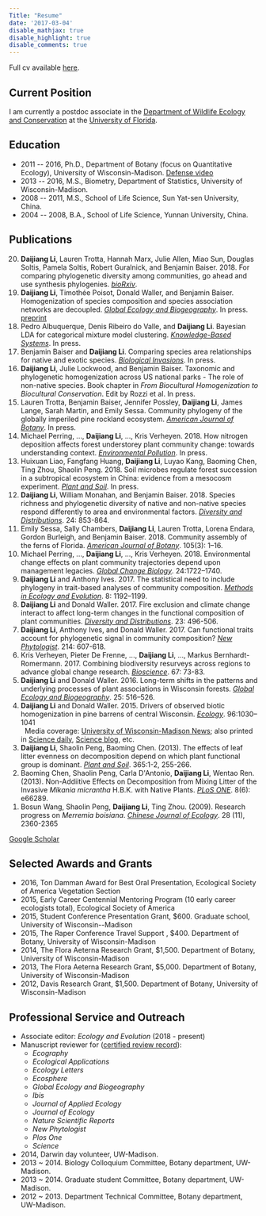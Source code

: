 ```yaml
---
Title: "Resume"
date: '2017-03-04'
disable_mathjax: true
disable_highlight: true
disable_comments: true
---
```


Full cv available [here](/pdf/Li_cv.pdf).

## Current Position

I am currently a postdoc associate in the [Department of Wildlife Ecology and Conservation](http://wec.ufl.edu/) at the [University of Florida](http://www.ufl.edu/).

## Education

- 2011 -- 2016, Ph.D., Department of Botany (focus on Quantitative Ecology), University of Wisconsin-Madison. [Defense video](https://www.youtube.com/watch?v=53PN-ckOYyk)  
- 2013 -- 2016, M.S., Biometry, Department of Statistics, University of Wisconsin-Madison.  
- 2008 -- 2011, M.S., School of Life Science, Sun Yat-sen University, China.  
- 2004 -- 2008, B.A., School of Life Science, Yunnan University, China.

<!-- ## Research Interests

Plant community assembly (taxonomic, functional and phylogenetic), Diversity and ecosystem functioning, Network analysis, Species co-occurrence, Multi-level model, Global change. -->

<!-- ## Academic Appointments

- 2014 ~ 2015, Graduate Student Research Assistant, Department of Botany, University of Wisconsin-Madison.
- 2011 ~ 2012, Graduate Student Research Assistant, Department of Botany, University of Wisconsin-Madison.
- 2008 ~ 2011, Graduate Student Research Assistant, School of Life Science, State Key Laboratory of Biocontrol, Sun Yat-sen University, China. Thesis: Effects of leaf litter species evenness on decomposition rates. -->

## Publications

<ol reversed>

<li> <b>Daijiang Li</b>, Lauren Trotta, Hannah Marx, Julie Allen, Miao Sun, Douglas Soltis, Pamela Soltis, Robert Guralnick, and Benjamin Baiser. 2018. For comparing phylogenetic diversity among communities, go ahead and use synthesis phylogenies. <u><i>bioRxiv</i></u>. <a target="_blank" href="https://www.biorxiv.org/content/early/2018/07/16/370353"><i class="fa fa-download"></i></a>
</li>

<li> <b>Daijiang Li</b>, Timothée Poisot, Donald Waller, and Benjamin Baiser. Homogenization of species composition and species association networks are decoupled. <u><i>Global Ecology and Biogeography</i></u>. In press. <a target="_blank" href="/pdf/Li_et_al-2018-GEB.pdf"><i class="fa fa-download"></i></a> <a target="_blank" href="https://www.biorxiv.org/content/early/2018/02/14/265264">preprint</i></a>
</li>

<li> Pedro Albuquerque, Denis Ribeiro do Valle, and <b>Daijiang Li</b>. Bayesian LDA for categorical mixture model clustering. <u><i>Knowledge-Based Systems</i></u>. In press.
</li>

<li> Benjamin Baiser and <b>Daijiang Li</b>. Comparing species area relationships for native and exotic species. <u><i>Biological Invasions</i></u>. In press.
</li>
 
<li> <b>Daijiang Li</b>, Julie Lockwood, and Benjamin Baiser. Taxonomic and phylogenetic homogenization across US national parks - The role of non-native species. Book chapter in <i>From Biocultural Homogenization to Biocultural Conservation</i>. Edit by Rozzi et al. In press.
</li>

<li> Lauren Trotta, Benjamin Baiser, Jennifer Possley, <b>Daijiang Li</b>, James Lange, Sarah Martin, and Emily Sessa. Community phylogeny of the globally imperiled pine rockland ecosystem. <u><i>American Journal of Botany</i></u>. In press.
</li>

<li> Michael Perring, ..., <b>Daijiang Li</b>, ..., Kris Verheyen. 2018. How nitrogen deposition affects forest understorey plant community change: towards understanding context. <u><i>Environmental Pollution</i></u>. In press.
</li>

<li> Huixuan Liao, Fangfang Huang, <b>Daijiang Li</b>, Luyao Kang, Baoming Chen, Ting Zhou, Shaolin Peng. 2018. Soil microbes regulate forest succession in a subtropical ecosystem in China: evidence from a mesocosm experiment. <u><i>Plant and Soil</i></u>. In press. <a target="_blank" href="https://link.springer.com/article/10.1007/s11104-018-3733-3"><i class="fa fa-download"></i></a>
</li>

<li> <b>Daijiang Li</b>, William Monahan, and Benjamin Baiser. 2018. Species richness and phylogenetic diversity of native and non-native species respond differently to area and environmental factors. <u><i>Diversity and Distributions</i></u>. 24: 853-864. <a target="_blank" href="http://onlinelibrary.wiley.com/doi/10.1111/ddi.12731/abstract"><i class="fa fa-download"></i></a> <a target="_blank" href="https://github.com/daijiang/rnps"><i class="fa fa-github"></i></a>
</li>
 
<li> Emily Sessa, Sally Chambers, <b>Daijiang Li</b>, Lauren Trotta, Lorena Endara, Gordon Burleigh, and Benjamin Baiser. 2018. Community assembly of the ferns of Florida. <u><i>American Journal of Botany</i></u>. 105(3): 1–16. <a target="_blank" href="https://onlinelibrary.wiley.com/doi/full/10.1002/ajb2.1073"><i class="fa fa-download"></i></a>
</li>
 
<li> Michael Perring, ..., <b>Daijiang Li</b>, ..., Kris Verheyen. 2018. Environmental change effects on plant community trajectories depend upon management legacies. <u><i>Global Change Biology</i></u>. 24:1722–1740. <a target="_blank" href="http://onlinelibrary.wiley.com/doi/10.1111/gcb.14030/abstract"><i class="fa fa-download"></i></a>
</li>

 <li> <b>Daijiang Li</b> and Anthony Ives. 2017. The statistical need to include phylogeny in trait-based analyses of community composition. <u><i>Methods in Ecology and Evolution</i></u>. 8: 1192–1199. <a target="_blank" href="http://onlinelibrary.wiley.com/doi/10.1111/2041-210X.12767/abstract"><i class="fa fa-download"></i></a> <a target="_blank" href="https://github.com/daijiang/Trait-Envi-Interactions"><i class="fa fa-github"></i></a>
 </li>

<li> <b>Daijiang Li</b> and Donald Waller. 2017. Fire exclusion and climate change interact to affect long-term changes in the functional composition of plant communities. <u><i>Diversity and Distributions</i></u>. 23: 496-506. <a target="_blank" href="http://onlinelibrary.wiley.com/doi/10.1111/ddi.12542/abstract"><i class="fa fa-download"></i></a> 
</li>

<li> <b>Daijiang Li</b>, Anthony Ives, and Donald Waller. 2017. Can functional traits account for phylogenetic signal in community composition? <u><i>New Phytologist</i></u>. 214: 607-618. <a target="_blank" href="http://onlinelibrary.wiley.com/doi/10.1111/nph.14397/abstract"><i class="fa fa-download"></i></a> <a target="_blank" href="https://github.com/daijiang/New_Phytologist_Appendix"><i class="fa fa-github"></i></a>
</li>

<li> Kris Verheyen, Pieter De Frenne, ..., <b>Daijiang Li</b>, ..., Markus Bernhardt-Romermann. 2017. Combining biodiversity resurveys across regions to advance global change research. <u><i>Bioscience</i></u>. 67: 73-83. <a target="_blank" href="https://academic.oup.com/bioscience/article/67/1/73/2661833/Combining-Biodiversity-Resurveys-across-Regions-to#50671780"><i class="fa fa-download"></i></a>
</li>

<li> <b>Daijiang Li</b> and Donald Waller. 2016. Long-term shifts in the patterns and underlying processes of plant associations in Wisconsin forests. <u><i>Global Ecology and Biogeography</i></u>. 25: 516–526. <a target="_blank" href="http://onlinelibrary.wiley.com/doi/10.1111/geb.12432/abstract"><i class="fa fa-download"></i></a> <a target="_blank" href="https://github.com/daijiang/Plant_Co-occurrence_Patterns"><i class="fa fa-github"></i></a>
</li>

<li> <b>Daijiang Li</b> and Donald Waller. 2015. Drivers of observed biotic homogenization in pine barrens of central Wisconsin. <u><i>Ecology</i></u>. 96:1030–1041 <a target="_blank" href="http://www.esajournals.org/doi/abs/10.1890/14-0893.1"><i class="fa fa-download"></i></a><br> &nbsp; Media coverage: <a target="_blank" href="http://news.wisc.edu/23803">University of Wisconsin-Madison News</a>; also printed in <a target="_blank" href="http://www.sciencedaily.com/releases/2015/05/150526123833.htm">Science daily</a>, <a target="_blank" href="http://scienceblog.com/78554/starved-fire-wisconsins-pine-barrens-disappear/?utm_source=feedburner&utm_medium=feed&utm_campaign=Feed%3A+scienceblogrssfeed+%28ScienceBlog.com%29#Y7pX8tf4VdbXC1gW.97">Science blog</a>, etc.
</li>

<li> <b>Daijiang Li</b>, Shaolin Peng, Baoming Chen. (2013). The effects of leaf litter evenness on decomposition depend on which plant functional group is dominant. <u><i>Plant and Soil</i></u>. 365:1-2, 255-266. <a target="_blank" href="/pdf/D_Li_2012_plantsoil.pdf"><i class="fa fa-download"></i></a> </li>

<li> Baoming Chen, Shaolin Peng, Carla D'Antonio, <b>Daijiang Li</b>, Wentao Ren. (2013). Non-Addiitive Effects on Decomposition from Mixing Litter of the Invasive <i>Mikania micrantha</i> H.B.K. with Native Plants. <u><i>PLoS ONE</i></u>. 8(6): e66289. <a target="_blank" href="http://www.plosone.org/article/info%3Adoi%2F10.1371%2Fjournal.pone.0066289"><i class="ai ai-open-access"></i></a> </li>

<li> Bosun Wang, Shaolin Peng, <b>Daijiang Li</b>, Ting Zhou. (2009). Research progress on <i>Merremia boisiana</i>. <u><i>Chinese Journal of Ecology</i></u>. 28 (11), 2360-2365 </li>

</ol>

<a target="_blank" href="https://scholar.google.com/citations?user=0I2wXJQAAAAJ&hl=en"><i class="ai ai-google-scholar ai-2x" style="padding-top:3px;"></i>Google Scholar</a>

## Selected Awards and Grants

- 2016, Ton Damman Award for Best Oral Presentation, Ecological Society of America Vegetation Section 
- 2015, Early Career Centennial Mentoring Program (10 early career ecologists total), Ecological Society of America
- 2015, Student Conference Presentation Grant, $600. Graduate school, University of Wisconsin--Madison
- 2015, The Raper Conference Travel Support , $400. Department of Botany, University of Wisconsin-Madison
- 2014, The Flora Aeterna Research Grant, $1,500. Department of Botany, University of Wisconsin-Madison
- 2013, The Flora Aeterna Research Grant, $5,000. Department of Botany, University of Wisconsin-Madison
- 2012, Davis Research Grant, $1,500. Department of Botany, University of Wisconsin-Madison

<!-- - 2013, Phi Kappa Phi Honor Society (declined), University of Wisconsin-Madison.
- 2013, First prize for excellent papers by graduate students, Hongda Zhang research fund, Sun Yat-sen University, China
- 2011, Second award for excellent graduate students, State Key Laboratory of Biocontrol, Sun Yat-sen University, China
- 2009, 2010, Education Scholarship for Graduate Student (Fellowship), Sun Yat-sen University, China
- 2009, Excellent prize of presentation in English, Sun Yat-sen University, China
- 2008, Second Award of National Scholarship, Yunnan University, China
- 2006, 2007, Second Award of Donglu Scholarship, Yunnan University, China

## Presentations and Posters

- **Daijiang Li**, 2016 September, Long-term Community Dynamics of Pine Barrens in Central WI: Species, Functional Traits, and Phylogeny. *Wildlife Ecology and Conservation, University of Florida*, Gainesville, Florida. (Invited Oral presentation)
- **Daijiang Li**, 2016 March, Long-term Community Dynamics of Pine Barrens in Central WI: Species, Functional Traits, and Phylogeny. *Department of Botany, University of Wisconsin--Madison*, Madison, Wisconsin. (Oral presentation)
- Jeremy Ash, **Daijiang Li**, Sarah Johnson, David Rogers, and Donald Waller, 2015 December, Predicting species-environment relationships with functional traits for the understory flora of Wisconsin. *American Geophysical Union*, San Francisco, California. (Post)
- **Daijiang Li**, Anthony Ives, Ricardo Kriebel, Ken Cameron, Ken Sytsma, Thomas Givnish, and Donald Waller, 2015 August, Pine barrens in central Wisconsin still phylogentically clustered after 54 years of fire suppression. *100th Ecological Society of America Annual Meeting*, Baltimore, Maryland. (Oral presentation; *won the best oral presentation award from the Vegetation section of ESA*)
- **Daijiang Li**, Donald Waller, 2014 August, Increases in native, not exotic, species plus succession promote biotic homogenization in the sand plain plant communities of central Wisconsin. *99th Ecological Society of America Annual Meeting*, Sacramento, California, USA. (Oral presentation).
- **Daijiang Li**, Donald Waller, 2014 March, Long-term dynamics in pine barrens of central Wisconsin. *Wisconsin Ecology Annual Spring Symposium*, Madison, Wisconsin. (Oral presentation).

## Professional Experience

- 2017 May, Data-driven ecological synthesis summer school, Department of Biology, Université de Montréal
- 2014 April 15th, Structure Equation Modeling workshop taught by James Grace.
- 2013 Oct. 6-11, volunteer of the fifth world conference on ecological restoration.

## Teaching

- 2017 May, Instructor training, Software Carpentry and Data Carpentry, University of Florida
- 2014 August 25-26, Instructor, Software Carpentry Bootcamp, UW-Madison.
- 2013 Fall, Teaching Assistant, Vegetation of Wisconsin (Bot 455).
- 2013 Spring, Teaching Assistant, Introductory Biology (Bio 152).
- 2012 Fall, Teaching Assistant, Vegetation of Wisconsin (Bot 455).
- 2010 Fall, Teaching Assistant, Restoration Ecology, Sun Yat-sen University, China.

## Undergraduate Mentoring / Research Training

- 2014, Kelly Wallin, Prepare leaf samples for leaf nutrient analysis.
- 2014, David Barfknecht, Collect and measure plant functional traits.
- 2014, Madeline Grupper, Prepare leaf samples for leaf nutrient analysis.
- 2013, Alex Arena, Collect and measure plant functional traits.
- 2013, Anna Francke, Changes in overstory structure of pine barrens in Wisconsin from 1958 to 2012.

-->

## Professional Service and Outreach

- Associate editor: *Ecology and Evolution* (2018 - present)
- Manuscript reviewer for ([certified review record](https://publons.com/a/719613/)): 
  + *Ecography*
  + *Ecological Applications*
  + *Ecology Letters*
  + *Ecosphere*
  + *Global Ecology and Biogeography*
  + *Ibis*
  + *Journal of Applied Ecology*
  + *Journal of Ecology*
  + *Nature Scientific Reports*
  + *New Phytologist*
  + *Plos One*
  + *Science*
- 2014, Darwin day volunteer, UW-Madison.
- 2013 ~ 2014. Biology Colloquium Committee, Botany department, UW-Madison.
- 2013 ~ 2014. Graduate student Committee, Botany department, UW-Madison.
- 2012 ~ 2013. Department Technical Committee, Botany department, UW-Madison.
